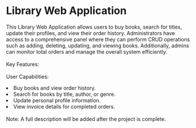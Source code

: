 # Library Web Application
This Library Web Application allows users to buy books, search for titles, update their profiles, and view their order history. Administrators have access to a comprehensive panel where they can perform CRUD operations such as adding, deleting, updating, and viewing books. Additionally, admins can monitor total orders and manage the overall system efficiently.
<br><br>
Key Features:
<br><br>
User Capabilities:
  <li>Buy books and view order history.</li>
  <li>Search for books by title, author, or genre.</li>
  <li>Update personal profile information.</li>
  <li>View invoice details for completed orders.</li>
<br>
Note: A full description will be added after the project is complete.

